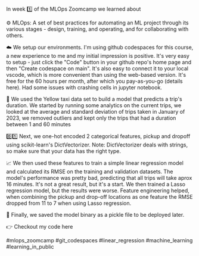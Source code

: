 In week 1️⃣ of the MLOps Zoomcamp we learned about

⚙️ MLOps: A set of best practices for automating an ML project through its various stages - design, training, and operating, and for collaborating with others.

☁️ We setup our environments. I'm using github codespaces for this course, a new experience to me and my initial impression is positive. It's very easy to setup - just click the "Code" button in your github repo's home page and then "Create codespace on main". It's also easy to connect it to your local vscode, which is more convenient than using the web-based version. It's free for the 60 hours per month, after which you pay-as-you-go (details here). Had some issues with crashing cells in jupyter notebook.

🚕 We used the Yellow taxi data set to build a model that predicts a trip's duration. We started by running some analytics on the current trips, we looked at the average and standard deviation of trips taken in January of 2023, we removed outliers and kept only the trips that had a duration between 1 and 60 minutes

0️⃣1️⃣ Next, we one-hot encoded 2 categorical features, pickup and dropoff using scikit-learn's DictVectorizer. Note: DictVectorizer deals with strings, so make sure that your data has the right type.

📈 We then used these features to train a simple linear regression model and calculated its RMSE on the training and validation datasets. The model's performance was pretty bad, predicting that all trips will take aprox 16 minutes. It's not a great result, but it's a start. We then trained a Lasso regression model, but the results were worse. Feature engineering helped, when combining the pickup and drop-off locations as one feature the RMSE dropped from 11 to 7 when using Lasso regression.

🚀 Finally, we saved the model binary as a pickle file to be deployed later.

👉 Checkout my code here

#mlops_zoomcamp #git_codespaces #linear_regression #machine_learning #learning_in_public

